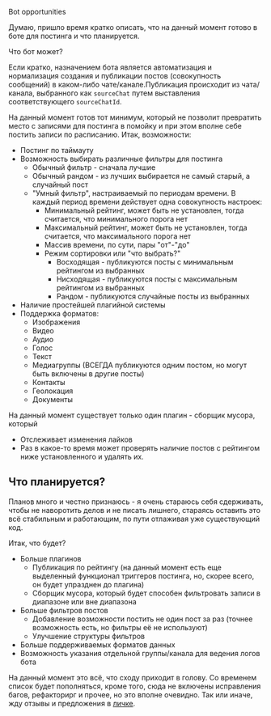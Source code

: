 Bot opportunities 

Думаю, пришло время кратко описать, что на данный момент готово в боте для
постинга и что планируется.

Что бот может?

Если кратко, назначением бота является автоматизация и нормализация создания и
публикации постов (совокупность сообщений) в каком-либо чате/канале.Публикация
происходит из чата/канала, выбранного как `sourceChat` путем выставления
соответствующего `sourceChatId`.

На данный момент готов тот минимум, который не позволит превратить место с
записями для постинга в помойку и при этом вполне себе постить записи по
расписанию. Итак, возможности:

* Постинг по таймауту
* Возможность выбирать различные фильтры для постинга
    * Обычный фильтр - сначала лучшие
    * Обычный рандом - из лучших выбирается не самый старый, а случайный пост
    * "Умный фильтр", настраиваемый по периодам времени. В каждый период
    времени действует одна совокупность настроек:
        * Минимальный рейтинг, может быть не установлен, тогда считается, что
        минимального порога нет
        * Максимальный рейтинг, может быть не установлен, тогда считается, что
        максимального порога нет
        * Массив времени, по сути, пары "от"-"до"
        * Режим сортировки или "что выбрать?"
            * Восходящая - публикуются посты с минимальным рейтингом из
            выбранных
            * Нисходящая - публикуются посты с максимальным рейтингом из
            выбранных
            * Рандом - публикуются случайные посты из выбранных
* Наличие простейшей плагийной системы
* Поддержка форматов:
    * Изображения
    * Видео
    * Аудио
    * Голос
    * Текст
    * Медиагруппы (ВСЕГДА публикуются одним постом, но могут быть включены в
    другие посты)
    * Контакты
    * Геолокация
    * Документы

На данный момент существует только один плагин - сборщик мусора, который

* Отслеживает изменения лайков
* Раз в какое-то время может проверять наличие постов с рейтингом ниже
установленного и удалять их.

## Что планируется?

Планов много и честно признаюсь - я очень стараюсь себя сдерживать, чтобы не
наворотить делов и не писать лишнего, стараясь оставить это всё стабильным и
работающим, по пути отлаживая уже существующий код.

Итак, что будет?

* Больше плагинов
    * Публикация по рейтингу (на данный момент есть еще выделенный функционал
    триггеров постинга, но, скорее всего, он будет упразднен до плагина)
    * Сборщик мусора, который будет способен фильтровать записи в диапазоне или
    вне диапазона
* Больше фильтров постов
    * Добавление возможности постить не один пост за раз (точнее возможность
    есть, но фильтры её не используют)
    * Улучшение структуры фильтров
* Больше поддерживаемых форматов данных
* Возможность указания отдельной группы/канала для ведения логов бота

На данный момент это всё, что сходу приходит в голову. Со временем список будет
пополняться, кроме того, сюда не включены исправления багов, рефакторирг и
прочее, но это вполне очевидно. Так или иначе, жду отзывы и предложения в
[личке](https://t.me/insanusmokrassar).
